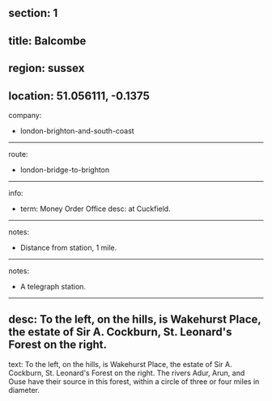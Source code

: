 section: 1
----
title: Balcombe
----
region: sussex
----
location: 51.056111, -0.1375
----
company:
- london-brighton-and-south-coast
----
route:
- london-bridge-to-brighton
----
info:
- term: Money Order Office
  desc: at Cuckfield.
----
notes:
- Distance from station, 1 mile.
----
notes:
- A telegraph station.
----
desc: To the left, on the hills, is Wakehurst Place, the estate of Sir A. Cockburn, St. Leonard's Forest on the right.
----
text: To the left, on the hills, is Wakehurst Place, the estate of Sir A. Cockburn, St. Leonard's Forest on the right. The rivers Adur, Arun, and Ouse have their source in this forest, within a circle of three or four miles in diameter.
